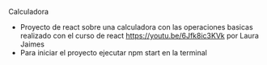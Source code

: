 Calculadora

- Proyecto de react sobre una calculadora con las operaciones basicas realizado con el curso de react https://youtu.be/6Jfk8ic3KVk por Laura Jaimes
- Para iniciar el proyecto ejecutar npm start en la terminal 
